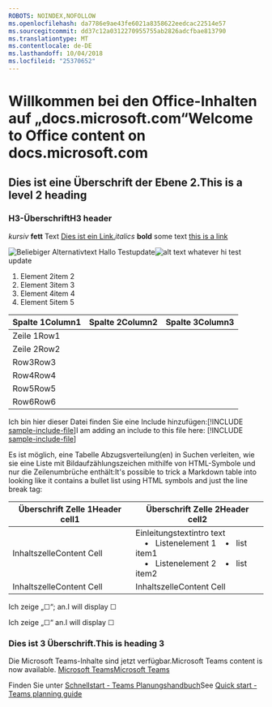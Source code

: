 ```yaml
---
ROBOTS: NOINDEX,NOFOLLOW
ms.openlocfilehash: da7786e9ae43fe6021a8358622eedcac22514e57
ms.sourcegitcommit: dd37c12a0312270955755ab2826adcfbae813790
ms.translationtype: MT
ms.contentlocale: de-DE
ms.lasthandoff: 10/04/2018
ms.locfileid: "25370652"
---
```

# <a name="welcome-to-office-content-on-docsmicrosoftcom"></a><span data-ttu-id="bb7f6-101">Willkommen bei den Office-Inhalten auf „docs.microsoft.com“</span><span class="sxs-lookup"><span data-stu-id="bb7f6-101">Welcome to Office content on docs.microsoft.com</span></span>
## <a name="this-is-a-level-2-heading"></a><span data-ttu-id="bb7f6-102">Dies ist eine Überschrift der Ebene 2.</span><span class="sxs-lookup"><span data-stu-id="bb7f6-102">This is a level 2 heading</span></span>
### <a name="h3-header"></a><span data-ttu-id="bb7f6-103">H3-Überschrift</span><span class="sxs-lookup"><span data-stu-id="bb7f6-103">H3 header</span></span>

<span data-ttu-id="bb7f6-104">*kursiv*
**fett** Text [Dies ist ein Link.](Office-365-groups.md)</span><span class="sxs-lookup"><span data-stu-id="bb7f6-104">*italics*
**bold** some text [this is a link](Office-365-groups.md)</span></span>

<span data-ttu-id="bb7f6-105">![Beliebiger Alternativtext](media/Overview-Microsoft-Teams-image1.png) Hallo Testupdate</span><span class="sxs-lookup"><span data-stu-id="bb7f6-105">![alt text whatever](media/Overview-Microsoft-Teams-image1.png) hi test update</span></span>
1. <span data-ttu-id="bb7f6-106">Element 2</span><span class="sxs-lookup"><span data-stu-id="bb7f6-106">item 2</span></span>
2. <span data-ttu-id="bb7f6-107">Element 3</span><span class="sxs-lookup"><span data-stu-id="bb7f6-107">item 3</span></span>
3. <span data-ttu-id="bb7f6-108">Element 4</span><span class="sxs-lookup"><span data-stu-id="bb7f6-108">item 4</span></span>
4. <span data-ttu-id="bb7f6-109">Element 5</span><span class="sxs-lookup"><span data-stu-id="bb7f6-109">item 5</span></span>


|<span data-ttu-id="bb7f6-110">Spalte 1</span><span class="sxs-lookup"><span data-stu-id="bb7f6-110">Column1</span></span>  |<span data-ttu-id="bb7f6-111">Spalte 2</span><span class="sxs-lookup"><span data-stu-id="bb7f6-111">Column2</span></span>  |<span data-ttu-id="bb7f6-112">Spalte 3</span><span class="sxs-lookup"><span data-stu-id="bb7f6-112">Column3</span></span>  |
|---------|---------|---------|
|<span data-ttu-id="bb7f6-113">Zeile 1</span><span class="sxs-lookup"><span data-stu-id="bb7f6-113">Row1</span></span>     |         |         |
|<span data-ttu-id="bb7f6-114">Zeile 2</span><span class="sxs-lookup"><span data-stu-id="bb7f6-114">Row2</span></span>     |         |         |
|<span data-ttu-id="bb7f6-115">Row3</span><span class="sxs-lookup"><span data-stu-id="bb7f6-115">Row3</span></span>     |         |         |
|<span data-ttu-id="bb7f6-116">Row4</span><span class="sxs-lookup"><span data-stu-id="bb7f6-116">Row4</span></span>     |         |         |
|<span data-ttu-id="bb7f6-117">Row5</span><span class="sxs-lookup"><span data-stu-id="bb7f6-117">Row5</span></span>     |         |         |
|<span data-ttu-id="bb7f6-118">Row6</span><span class="sxs-lookup"><span data-stu-id="bb7f6-118">Row6</span></span>     |         |         |

<span data-ttu-id="bb7f6-119">Ich bin hier dieser Datei finden Sie eine Include hinzufügen:[!INCLUDE [sample-include-file](includes/sample-include-file.md)]</span><span class="sxs-lookup"><span data-stu-id="bb7f6-119">I am adding an include to this file here: [!INCLUDE [sample-include-file](includes/sample-include-file.md)]</span></span>


<span data-ttu-id="bb7f6-120">Es ist möglich, eine Tabelle Abzugsverteilung(en) in Suchen verleiten, wie sie eine Liste mit Bildaufzählungszeichen mithilfe von HTML-Symbole und nur die Zeilenumbrüche enthält:</span><span class="sxs-lookup"><span data-stu-id="bb7f6-120">It's possible to trick a Markdown table into looking like it contains a bullet list using HTML symbols and just the line break tag:</span></span>

| <span data-ttu-id="bb7f6-121">Überschrift Zelle 1</span><span class="sxs-lookup"><span data-stu-id="bb7f6-121">Header cell1</span></span> | <span data-ttu-id="bb7f6-122">Überschrift Zelle 2</span><span class="sxs-lookup"><span data-stu-id="bb7f6-122">Header cell2</span></span> |
| ---          | ---          |
| <span data-ttu-id="bb7f6-123">Inhaltszelle</span><span class="sxs-lookup"><span data-stu-id="bb7f6-123">Content Cell</span></span> |<span data-ttu-id="bb7f6-124">Einleitungstext</span><span class="sxs-lookup"><span data-stu-id="bb7f6-124">intro text</span></span> <br><span data-ttu-id="bb7f6-125">&nbsp;&nbsp;&nbsp; &bull;&nbsp;&nbsp; Listenelement 1</span><span class="sxs-lookup"><span data-stu-id="bb7f6-125">&nbsp;&nbsp;&nbsp; &bull;&nbsp;&nbsp; list item1</span></span><br> <span data-ttu-id="bb7f6-126">&nbsp;&nbsp;&nbsp; &bull;&nbsp;&nbsp; Listenelement 2</span><span class="sxs-lookup"><span data-stu-id="bb7f6-126">&nbsp;&nbsp;&nbsp; &bull;&nbsp;&nbsp; list item2</span></span>     |
| <span data-ttu-id="bb7f6-127">Inhaltszelle</span><span class="sxs-lookup"><span data-stu-id="bb7f6-127">Content Cell</span></span> | <span data-ttu-id="bb7f6-128">Inhaltszelle</span><span class="sxs-lookup"><span data-stu-id="bb7f6-128">Content Cell</span></span> |

<p><span data-ttu-id="bb7f6-129">Ich zeige „&#9744“; an.</span><span class="sxs-lookup"><span data-stu-id="bb7f6-129">I will display &#9744;</span></span></p>
<p><span data-ttu-id="bb7f6-130">Ich zeige „&#x2610;“ an.</span><span class="sxs-lookup"><span data-stu-id="bb7f6-130">I will display &#x2610;</span></span></p>

### <a name="this-is-heading-3"></a><span data-ttu-id="bb7f6-131">Dies ist 3 Überschrift.</span><span class="sxs-lookup"><span data-stu-id="bb7f6-131">This is heading 3</span></span>

<span data-ttu-id="bb7f6-132">Die Microsoft Teams-Inhalte sind jetzt verfügbar.</span><span class="sxs-lookup"><span data-stu-id="bb7f6-132">Microsoft Teams content is now available.</span></span>
[<span data-ttu-id="bb7f6-133">Microsoft Teams</span><span class="sxs-lookup"><span data-stu-id="bb7f6-133">Microsoft Teams</span></span>](https://docs.microsoft.com/MicrosoftTeams)

<span data-ttu-id="bb7f6-134">Finden Sie unter [Schnellstart - Teams Planungshandbuch](quick-start-enable-Teams.md)</span><span class="sxs-lookup"><span data-stu-id="bb7f6-134">See [Quick start - Teams planning guide](quick-start-enable-Teams.md)</span></span>
